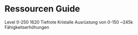 # Ressourcen Guide
Level 0-250 1620 Tiefrote Kristalle
Ausrüstung von 0-150 ~245k Fähigkeitserhöhungen